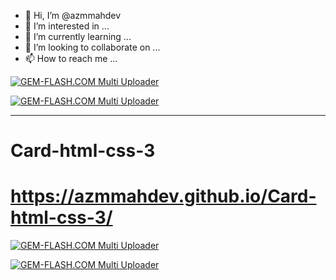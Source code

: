 - 👋 Hi, I’m @azmmahdev
- 👀 I’m interested in ...
- 🌱 I’m currently learning ...
- 💞️ I’m looking to collaborate on ...
- 📫 How to reach me ...







<!---
azmmahdev/azmmahdev is a ✨ special ✨ repository because its `README.md` (this file) appears on your GitHub profile.
You can click the Preview link to take a look at your changes.
--->



<a href="https://img.gem-flash.com/"><img src="https://img.gem-flash.com/images/42710177089692304591.jpg" border="0" alt="GEM-FLASH.COM Multi Uploader" /></a>



<a href="https://img.gem-flash.com/"><img src="https://img.gem-flash.com/images/26482144491405526092.jpg" border="0" alt="GEM-FLASH.COM Multi Uploader" /></a>



<hr/>




# Card-html-css-3
# https://azmmahdev.github.io/Card-html-css-3/


<a href="https://img.gem-flash.com/"><img src="https://img.gem-flash.com/images/98497028771293691592.jpg" border="0" alt="GEM-FLASH.COM Multi Uploader" /></a>




<a href="https://img.gem-flash.com/"><img src="https://img.gem-flash.com/images/80709406950488601977.jpg" border="0" alt="GEM-FLASH.COM Multi Uploader" /></a>

